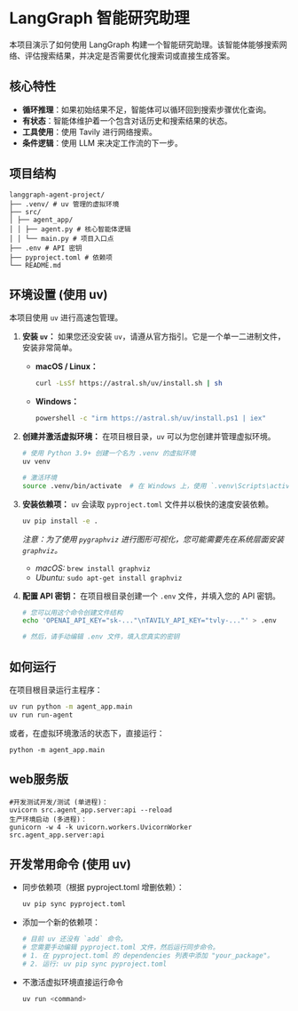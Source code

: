 # LangGraph 智能研究助理

本项目演示了如何使用 LangGraph 构建一个智能研究助理。该智能体能够搜索网络、评估搜索结果，并决定是否需要优化搜索词或直接生成答案。

## 核心特性

- **循环推理**：如果初始结果不足，智能体可以循环回到搜索步骤优化查询。
- **有状态**：智能体维护着一个包含对话历史和搜索结果的状态。
- **工具使用**：使用 Tavily 进行网络搜索。
- **条件逻辑**：使用 LLM 来决定工作流的下一步。

## 项目结构
```
langgraph-agent-project/
├── .venv/ # uv 管理的虚拟环境
├── src/
│ ├── agent_app/
│ │ ├── agent.py # 核心智能体逻辑
│ │ └── main.py # 项目入口点
├── .env # API 密钥
├── pyproject.toml # 依赖项
└── README.md
```

## 环境设置 (使用 uv)

本项目使用 `uv` 进行高速包管理。

1.  **安装 `uv`：**
    如果您还没安装 `uv`，请遵从官方指引。它是一个单一二进制文件，安装非常简单。
    
    *   **macOS / Linux：**
        ```bash
        curl -LsSf https://astral.sh/uv/install.sh | sh
        ```
    *   **Windows：**
        ```bash
        powershell -c "irm https://astral.sh/uv/install.ps1 | iex"
        ```

2.  **创建并激活虚拟环境：**
    在项目根目录，`uv` 可以为您创建并管理虚拟环境。
    ```bash
    # 使用 Python 3.9+ 创建一个名为 .venv 的虚拟环境
    uv venv
    
    # 激活环境
    source .venv/bin/activate  # 在 Windows 上，使用 `.venv\Scripts\activate`
    ```

3.  **安装依赖项：**
    `uv` 会读取 `pyproject.toml` 文件并以极快的速度安装依赖。
    ```bash
    uv pip install -e .
    ```
    *注意：为了使用 `pygraphviz` 进行图形可视化，您可能需要先在系统层面安装 `graphviz`。*
    *   *macOS:* `brew install graphviz`
    *   *Ubuntu:* `sudo apt-get install graphviz`

4.  **配置 API 密钥：**
    在项目根目录创建一个 `.env` 文件，并填入您的 API 密钥。
    ```bash
    # 您可以用这个命令创建文件结构
    echo 'OPENAI_API_KEY="sk-..."\nTAVILY_API_KEY="tvly-..."' > .env
    
    # 然后，请手动编辑 .env 文件，填入您真实的密钥
    ```

## 如何运行

在项目根目录运行主程序：

```bash
uv run python -m agent_app.main
uv run run-agent
```

或者，在虚拟环境激活的状态下，直接运行：
```
python -m agent_app.main
```


## web服务版
```
#开发测试开发/测试 (单进程)：
uvicorn src.agent_app.server:api --reload
生产环境启动 (多进程)：
gunicorn -w 4 -k uvicorn.workers.UvicornWorker src.agent_app.server:api
```


## 开发常用命令 (使用 uv)
- 同步依赖项（根据 pyproject.toml 增删依赖）：
    ```bash
    uv pip sync pyproject.toml
    ```

- 添加一个新的依赖项：
    ```bash
    # 目前 uv 还没有 `add` 命令。
    # 您需要手动编辑 pyproject.toml 文件，然后运行同步命令。
    # 1. 在 pyproject.toml 的 dependencies 列表中添加 "your_package"。
    # 2. 运行: uv pip sync pyproject.toml
    ```
- 不激活虚拟环境直接运行命令
    ```Bash
    uv run <command>
    ```

